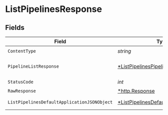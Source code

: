 # ListPipelinesResponse


## Fields

| Field                                                                                                  | Type                                                                                                   | Required                                                                                               | Description                                                                                            |
| ------------------------------------------------------------------------------------------------------ | ------------------------------------------------------------------------------------------------------ | ------------------------------------------------------------------------------------------------------ | ------------------------------------------------------------------------------------------------------ |
| `ContentType`                                                                                          | *string*                                                                                               | :heavy_check_mark:                                                                                     | N/A                                                                                                    |
| `PipelineListResponse`                                                                                 | [*ListPipelinesPipelineListResponse](../../models/operations/listpipelinespipelinelistresponse.md)     | :heavy_minus_sign:                                                                                     | A sequence of pipelines.                                                                               |
| `StatusCode`                                                                                           | *int*                                                                                                  | :heavy_check_mark:                                                                                     | N/A                                                                                                    |
| `RawResponse`                                                                                          | [*http.Response](https://pkg.go.dev/net/http#Response)                                                 | :heavy_minus_sign:                                                                                     | N/A                                                                                                    |
| `ListPipelinesDefaultApplicationJSONObject`                                                            | [*ListPipelinesDefaultApplicationJSON](../../models/operations/listpipelinesdefaultapplicationjson.md) | :heavy_minus_sign:                                                                                     | Error response.                                                                                        |